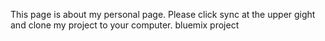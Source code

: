 This page is about my personal page.
Please click sync at the upper gight and clone my project to your computer.
bluemix project

